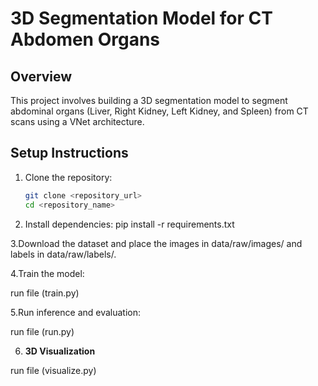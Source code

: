 # 3D Segmentation Model for CT Abdomen Organs

## Overview
This project involves building a 3D segmentation model to segment abdominal organs (Liver, Right Kidney, Left Kidney, and Spleen) from CT scans using a VNet architecture.

## Setup Instructions
1. Clone the repository:
   ```bash
   git clone <repository_url>
   cd <repository_name>


2. Install dependencies:
pip install -r requirements.txt


3.Download the dataset and place the images in data/raw/images/ and labels in data/raw/labels/.


4.Train the model:

run file (train.py)


5.Run inference and evaluation:

run file (run.py)


6. **3D Visualization**

run file (visualize.py) 


